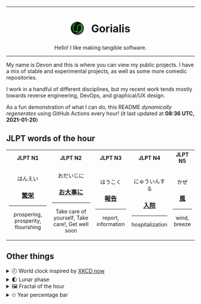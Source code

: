 ***

<h1 align="center">
<sub>
    <img src="readme/resources/avatar.png" height="36">
</sub>
&nbsp;
Gorialis
</h1>
<p align="center">
Hello! I like making tangible software.
</p>

***

My name is Devon and this is where you can view my public projects. I have a mix of stable and experimental projects, as well as some more comedic repositories.

I work in a handful of different disciplines, but my recent work tends mostly towards reverse engineering, DevOps, and graphical/UX design.

As a fun demonstration of what I can do, this README *dynamically regenerates* using GitHub Actions every hour! (it last updated at **08:36 UTC, 2021-01-20**)

<h2>JLPT words of the hour</h2>
<table>
    <tr>
        <th>JLPT N1</th>
        <th>JLPT N2</th>
        <th>JLPT N3</th>
        <th>JLPT N4</th>
        <th>JLPT N5</th>
    </tr>
    <tr>
        <td>
            <p align="center">はんえい</p>
            <h3 align="center"><b><a href="https://jisho.org/search/%E7%B9%81%E6%A0%84">繁栄</a></b></h3>
            <hr>
            <p align="center">prospering,<wbr> prosperity,<wbr> flourishing</p>
        </td>
        <td>
            <p align="center">おだいじに</p>
            <h3 align="center"><b><a href="https://jisho.org/search/%E3%81%8A%E5%A4%A7%E4%BA%8B%E3%81%AB">お大事に</a></b></h3>
            <hr>
            <p align="center">Take care of yourself,<wbr> Take care!,<wbr> Get well soon</p>
        </td>
        <td>
            <p align="center">ほうこく</p>
            <h3 align="center"><b><a href="https://jisho.org/search/%E5%A0%B1%E5%91%8A">報告</a></b></h3>
            <hr>
            <p align="center">report,<wbr> information</p>
        </td>
        <td>
            <p align="center">にゅういんする</p>
            <h3 align="center"><b><a href="https://jisho.org/search/%E5%85%A5%E9%99%A2">入院</a></b></h3>
            <hr>
            <p align="center">hospitalization</p>
        </td>
        <td>
            <p align="center">かぜ</p>
            <h3 align="center"><b><a href="https://jisho.org/search/%E9%A2%A8">風</a></b></h3>
            <hr>
            <p align="center">wind,<wbr> breeze</p>
        </td>
    </tr>
</table>

<h2>Other things</h2>
<details>
<summary>🕗  World clock inspired by <a href="https://xkcd.com/now">XKCD now</a></summary>

> <img src="generated/now.png" width="512">

</details>
<details>
<summary>🌓 Lunar phase</summary>

The moon is approximately 26.25% through its phase (First Quarter).

</details>
<details>
<summary>&#x1f5bc; Fractal of the hour</summary>

> <img src="generated/fractal.png" width="512">

</details>
<details>
<summary>&#x23f2; Year percentage bar</summary>
<pre><code>2021 [█▁▁▁▁▁▁▁▁▁▁▁▁▁▁▁▁▁▁▁] 5.30%</code></pre>
</details>
